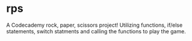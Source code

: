 # rps

A Codecademy rock, paper, scissors project! Utilizing functions, if/else statements, switch statments and calling the functions to play the game.